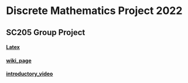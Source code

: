 # Discrete Mathematics Project 2022
## SC205 Group Project 
#### [Latex](https://drive.google.com/file/d/1RC0lJLff5Ojv9jZg_UoxSOCFxTsGc1yX/view?usp=sharing)
#### [wiki_page](https://htmlpreview.github.io/?https://github.com/sohamviradiya/Discrete_Mathematics_Project/blob/main/wiki_page/index.html)
#### [introductory_video](https://youtu.be/QyNT2f6Bjg4)


